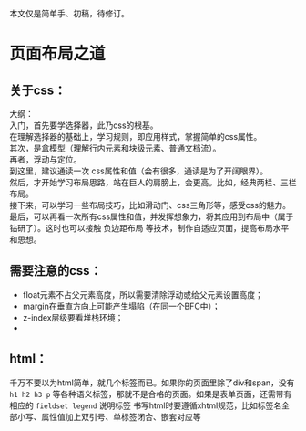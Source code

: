 本文仅是简单手、初稿，待修订。

页面布局之道
============

关于css：
--------
大纲：  
入门，首先要学选择器，此乃css的根基。  
在理解选择器的基础上，学习规则，即应用样式，掌握简单的css属性。  
其次，是盒模型（理解行内元素和块级元素、普通文档流）。  
再者，浮动与定位。  
到这里，建议通读一次 css属性和值（会有很多，通读是为了开阔眼界）。  
然后，才开始学习布局思路，站在巨人的肩膀上，会更高。比如，经典两栏、三栏布局。  
接下来，可以学习一些布局技巧，比如滑动门、css三角形等，感受css的魅力。  
最后，可以再看一次所有css属性和值，并发挥想象力，将其应用到布局中（属于钻研了）。这时也可以接触 负边距布局 等技术，制作自适应页面，提高布局水平和思想。  



需要注意的css：
--------------
*	float元素不占父元素高度，所以需要清除浮动或给父元素设置高度；  
*	margin在垂直方向上可能产生塌陷（在同一个BFC中）；  
*	z-index层级要看堆栈环境；  
*	





html：
-----
千万不要以为html简单，就几个标签而已。如果你的页面里除了div和span，没有 `h1 h2 h3 p` 等各种语义标签，那就不是合格的页面。如果是表单页面，还需带有相应的 `fieldset legend` 说明标签
书写html时要遵循xhtml规范，比如标签名全部小写、属性值加上双引号、单标签闭合、嵌套对应等


